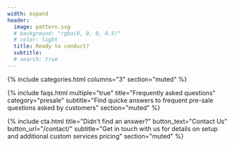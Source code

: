 ```yaml
---
width: expand
header:
  image: pattern.svg
  # background: "rgba(0, 0, 0, 0.5)"
  # color: light
  title: Ready to conduct?
  subtitle:
  # search: true
---
```


{% include categories.html 
  columns="3" 
  section="muted" 
%}

{% include faqs.html 
  multiple="true" 
  title="Frequently asked questions" 
  category="presale" 
  subtitle="Find quicke answers to frequent pre-sale questions asked by customers" 
  section="muted" 
%}

<!--
{% include team.html 
  authors="evan, john, sara, alex, tom, daniel" 
  title="We are here to help" 
  subtitle="Our team is just an email away ready to answer your questions" 
  section="default" 
%} -->

{% include cta.html 
  title="Didn't find an answer?" 
  button_text="Contact Us" 
  button_url="/contact/" 
  subtitle="Get in touch with us for details on setup and additional custom services pricing" 
  section="muted"
%}
